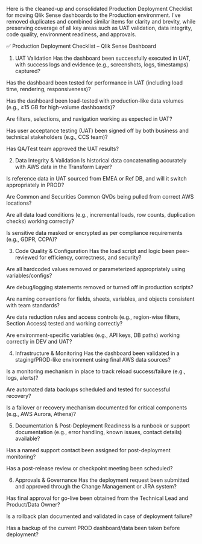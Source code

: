 Here is the cleaned-up and consolidated Production Deployment Checklist for moving Qlik Sense dashboards to the Production environment. I've removed duplicates and combined similar items for clarity and brevity, while preserving coverage of all key areas such as UAT validation, data integrity, code quality, environment readiness, and approvals.

✅ Production Deployment Checklist – Qlik Sense Dashboard
1. UAT Validation
 Has the dashboard been successfully executed in UAT, with success logs and evidence (e.g., screenshots, logs, timestamps) captured?

 Has the dashboard been tested for performance in UAT (including load time, rendering, responsiveness)?

 Has the dashboard been load-tested with production-like data volumes (e.g., ≥15 GB for high-volume dashboards)?

 Are filters, selections, and navigation working as expected in UAT?

 Has user acceptance testing (UAT) been signed off by both business and technical stakeholders (e.g., CCS team)?

 Has QA/Test team approved the UAT results?

2. Data Integrity & Validation
 Is historical data concatenating accurately with AWS data in the Transform Layer?

 Is reference data in UAT sourced from EMEA or Ref DB, and will it switch appropriately in PROD?

 Are Common and Securities Common QVDs being pulled from correct AWS locations?

 Are all data load conditions (e.g., incremental loads, row counts, duplication checks) working correctly?

 Is sensitive data masked or encrypted as per compliance requirements (e.g., GDPR, CCPA)?

3. Code Quality & Configuration
 Has the load script and logic been peer-reviewed for efficiency, correctness, and security?

 Are all hardcoded values removed or parameterized appropriately using variables/configs?

 Are debug/logging statements removed or turned off in production scripts?

 Are naming conventions for fields, sheets, variables, and objects consistent with team standards?

 Are data reduction rules and access controls (e.g., region-wise filters, Section Access) tested and working correctly?

 Are environment-specific variables (e.g., API keys, DB paths) working correctly in DEV and UAT?

4. Infrastructure & Monitoring
 Has the dashboard been validated in a staging/PROD-like environment using final AWS data sources?

 Is a monitoring mechanism in place to track reload success/failure (e.g., logs, alerts)?

 Are automated data backups scheduled and tested for successful recovery?

 Is a failover or recovery mechanism documented for critical components (e.g., AWS Aurora, Athena)?

5. Documentation & Post-Deployment Readiness
 Is a runbook or support documentation (e.g., error handling, known issues, contact details) available?

 Has a named support contact been assigned for post-deployment monitoring?

 Has a post-release review or checkpoint meeting been scheduled?

6. Approvals & Governance
 Has the deployment request been submitted and approved through the Change Management or JIRA system?

 Has final approval for go-live been obtained from the Technical Lead and Product/Data Owner?

 Is a rollback plan documented and validated in case of deployment failure?

 Has a backup of the current PROD dashboard/data been taken before deployment?
